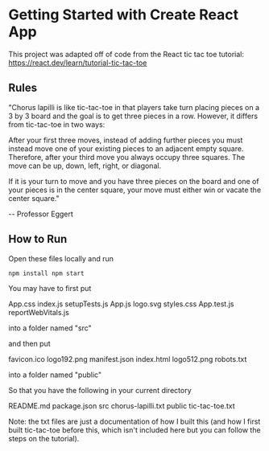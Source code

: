 # Getting Started with Create React App

This project was adapted off of code from the React tic tac toe tutorial: https://react.dev/learn/tutorial-tic-tac-toe

## Rules

"Chorus lapilli is like tic-tac-toe in that players take turn placing pieces on a 3 by 3 board and the goal is to get three pieces in a row. However, it differs from tic-tac-toe in two ways:

After your first three moves, instead of adding further pieces you must instead move one of your existing pieces to an adjacent empty square. Therefore, after your third move you always occupy three squares. The move can be up, down, left, right, or diagonal.

If it is your turn to move and you have three pieces on the board and one of your pieces is in the center square, your move must either win or vacate the center square."

-- Professor Eggert

## How to Run

Open these files locally and run

`npm install
npm start`

You may have to first put

App.css			index.js		setupTests.js
App.js			logo.svg		styles.css
App.test.js		reportWebVitals.js

into a folder named "src"

and then put

favicon.ico	logo192.png	manifest.json
index.html	logo512.png	robots.txt

into a folder named "public"

So that you have the following in your current directory

README.md		package.json		src
chorus-lapilli.txt	public			tic-tac-toe.txt

Note: the txt files are just a documentation of how I built this (and how I first built tic-tac-toe before this, which isn't included here but you can follow the steps on the tutorial).
